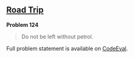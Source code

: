 [Road Trip][ce]
---------------

**Problem 124**

> Do not be left without petrol.

Full problem statement is available on [CodeEval][ce].

[ce]: https://www.codeeval.com/browse/124/
      "View problem statement on CodeEval"
